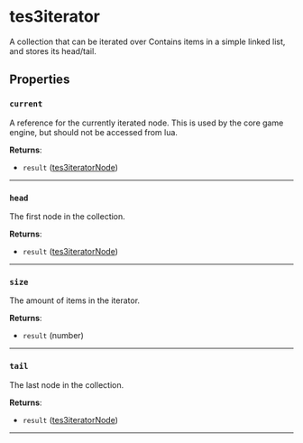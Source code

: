 # tes3iterator

A collection that can be iterated over Contains items in a simple linked list, and stores its head/tail.

## Properties

### `current`

A reference for the currently iterated node. This is used by the core game engine, but should not be accessed from lua.

**Returns**:

* `result` ([tes3iteratorNode](../../types/tes3iteratorNode))

***

### `head`

The first node in the collection.

**Returns**:

* `result` ([tes3iteratorNode](../../types/tes3iteratorNode))

***

### `size`

The amount of items in the iterator.

**Returns**:

* `result` (number)

***

### `tail`

The last node in the collection.

**Returns**:

* `result` ([tes3iteratorNode](../../types/tes3iteratorNode))

***

